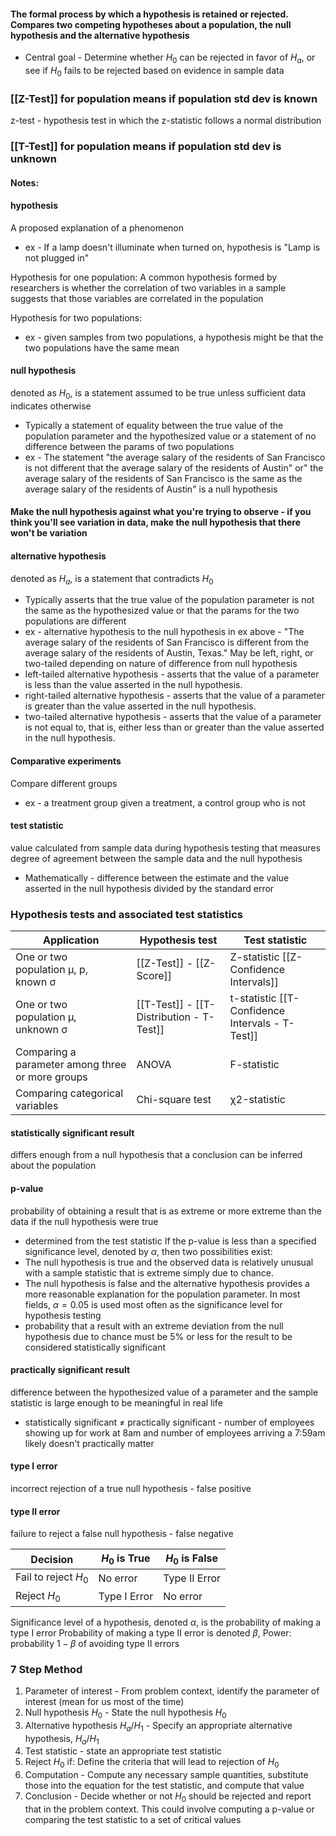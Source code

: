 #### The formal process by which a hypothesis is retained or rejected. Compares two competing hypotheses about a population, the null hypothesis and the alternative hypothesis
- Central goal - Determine whether $H_0$ can be rejected in favor of $H_a$, or see if $H_0$ fails to be rejected based on evidence in sample data



### [[Z-Test]] for population means if population std dev is known
z-test - hypothesis test in which the z-statistic follows a normal distribution
### [[T-Test]] for population means if population std dev is unknown

#### Notes:
#### hypothesis
A proposed explanation of a phenomenon
- ex - If a lamp doesn't illuminate when turned on, hypothesis is "Lamp is not plugged in"

Hypothesis for one population:
A common hypothesis formed by researchers is whether the correlation of two variables in a sample suggests that those variables are correlated in the population

Hypothesis for two populations:
- ex - given samples from two populations, a hypothesis might be that the two populations have the same mean

#### null hypothesis
denoted as $H_0$, is a statement assumed to be true unless sufficient data indicates otherwise
- Typically a statement of equality between the true value of the population parameter and the hypothesized value or a statement of no difference between the params of two populations
- ex - The statement "the average salary of the residents of San Francisco is not different that the average salary of the residents of Austin" or" the average salary of the residents of San Francisco is the same as the average salary of the residents of Austin" is a null hypothesis
#### Make the null hypothesis against what you're trying to observe - if you think you'll see variation in data, make the null hypothesis that there won't be variation


#### alternative hypothesis
denoted as $H_a$, is a statement that contradicts $H_0$
- Typically asserts that the true value of the population parameter is not the same as the hypothesized value or that the params for the two populations are different
- ex - alternative hypothesis to the null hypothesis in ex above - "The average salary of the residents of San Francisco is different from the average salary of the residents of Austin, Texas."
May be left, right, or two-tailed depending on nature of difference from null hypothesis
- left-tailed alternative hypothesis - asserts that the value of a parameter is less than the value asserted in the null hypothesis.
- right-tailed alternative hypothesis - asserts that the value of a parameter is greater than the value asserted in the null hypothesis.
- two-tailed alternative hypothesis - asserts that the value of a parameter is not equal to, that is, either less than or greater than the value asserted in the null hypothesis.

#### Comparative experiments
Compare different groups
- ex - a treatment group given a treatment, a control group who is not

#### test statistic
value calculated from sample data during hypothesis testing that measures degree of agreement between the sample data and the null hypothesis
- Mathematically  - difference between the estimate and the value asserted in the null hypothesis divided by the standard error
### Hypothesis tests and associated test statistics

| Application                                      | Hypothesis test                          | Test statistic                                  |
| ------------------------------------------------ | ---------------------------------------- | ----------------------------------------------- |
| One or two population μ, p, known σ              | [[Z-Test]] - [[Z-Score]]                 | Z-statistic [[Z-Confidence Intervals]]          |
| One or two population μ, unknown σ               | [[T-Test]] - [[T-Distribution - T-Test]] | t-statistic [[T-Confidence Intervals - T-Test]] |
| Comparing a parameter among three or more groups | ANOVA                                    | F-statistic                                     |
| Comparing categorical variables                  | Chi-square test                          | χ2-statistic                                    |

#### statistically significant result
differs enough from a null hypothesis that a conclusion can be inferred about the population

#### p-value
probability of obtaining a result that is as extreme or more extreme than the data if the null hypothesis were true
- determined from the test statistic
If the p-value is less than a specified significance level, denoted by $\alpha$, then two possibilities exist:
- The null hypothesis is true and the observed data is relatively unusual with a sample statistic that is extreme simply due to chance.
- The null hypothesis is false and the alternative hypothesis provides a more reasonable explanation for the population parameter.
In most fields, $\alpha=0.05$ is used most often as the significance level for hypothesis testing
- probability that a result with an extreme deviation from the null hypothesis due to chance must be 5% or less for the result to be considered statistically significant

#### practically significant result
difference between the hypothesized value of a parameter and the sample statistic is large enough to be meaningful in real life
- statistically significant $\neq$ practically significant - number of employees showing up for work at 8am and number of employees arriving a 7:59am likely doesn't practically matter

#### type I error
incorrect rejection of a true null hypothesis - false positive
#### type II error
failure to reject a false null hypothesis - false negative


| Decision             | $H_0$ is True | $H_0$ is False |
| -------------------- | ------------- | -------------- |
| Fail to reject $H_0$ | No error      | Type II Error  |
| Reject $H_0$         | Type I Error  | No error       |

Significance level of a hypothesis, denoted $\alpha$, is the probability of making a type I error
Probability of making a type II error is denoted $\beta$, 
Power: probability $1-\beta$ of avoiding type II errors



### 7 Step Method
1. Parameter of interest - From problem context, identify the parameter of interest (mean for us most of the time)
2. Null hypothesis $H_0$ - State the null hypothesis $H_0$
3. Alternative hypothesis $H_a$/$H_1$ - Specify an appropriate alternative hypothesis, $H_a$/$H_1$
4. Test statistic - state an appropriate test statistic
5. Reject $H_0$ if: Define the criteria that will lead to rejection of $H_0$
6. Computation - Compute any necessary sample quantities, substitute those into the equation for the test statistic, and compute that value
7. Conclusion - Decide whether or not $H_0$ should be rejected and report that in the problem context. This could involve computing a p-value or comparing the test statistic to a set of critical values



